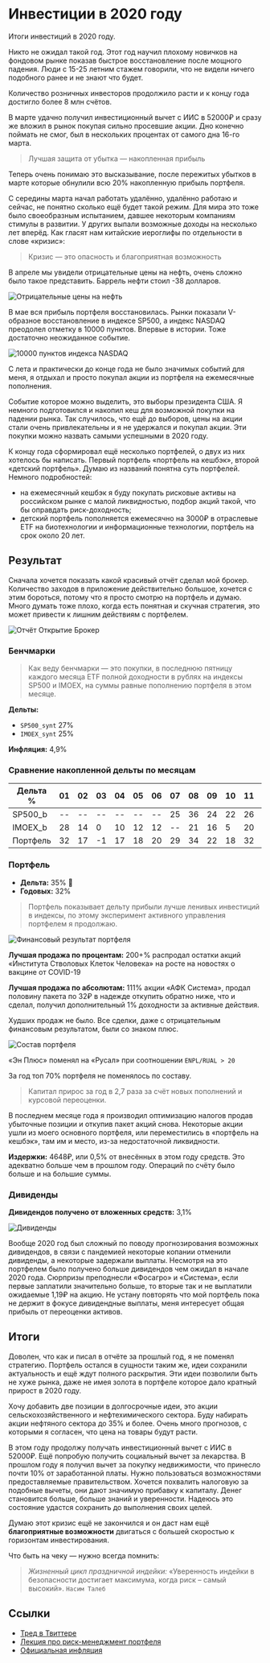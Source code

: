 # Инвестиции в 2020 году

Итоги инвестиций в 2020 году.

Никто не ожидал такой год. Этот год научил плохому новичков на фондовом рынке показав быстрое восстановление после мощного падения. Люди с 15-25 летним стажем говорили, что не видели ничего подобного ранее и не знают что будет.

Количество розничных инвесторов продолжило расти и к концу года достигло более 8 млн счётов.

В марте удачно получил инвестиционный вычет с ИИС в 52000₽ и сразу же вложил в рынок покупая сильно просевшие акции. Дно конечно поймать не смог, был в нескольких процентах от самого дна 16-го марта.

> Лучшая защита от убытка — накопленная прибыль

Теперь очень понимаю это высказывание, после пережитых убытков в марте которые обнулили всю 20% накопленную прибыль портфеля.

С середины марта начал работать удалённо, удалённо работаю и сейчас, не понятно сколько ещё будет такой режим. Для мира это тоже было своеобразным испытанием, давшее некоторым компаниям стимулы в развитии. У других выпали возможные доходы на несколько лет вперёд. Как гласят нам китайские иероглифы по отдельности в слове «кризис»:

> Кризис — это опасность и благоприятная возможность

В апреле мы увидели отрицательные цены на нефть, очень сложно было такое представить. Баррель нефти стоил -38 долларов.

![Отрицательные цены на нефть](wti.jpg)

В мае вся прибыль портфеля восстановилась. Рынки показали V-образное восстановление в индексе SP500, а индекс NASDAQ преодолел отметку в 10000 пунктов. Впервые в истории. Тоже достаточно неожиданное событие.

![10000 пунктов индекса NASDAQ](nasdaq.jpg)

С лета и практически до конце года не было значимых событий для меня, я отдыхал и просто покупал акции из портфеля на ежемесячные пополнения.

Событие которое можно выделить, это выборы президента США. Я немного подготовился и накопил кеш для возможной покупки на падении рынка. Так случилось, что ещё до выборов, цены на акции стали очень привлекательны и я не удержался и покупал акции. Эти покупки можно назвать самыми успешными в 2020 году.

К концу года сформировал ещё несколько портфелей, о двух из них хотелось бы написать. Первый портфель «портфель на кешбэк», второй «детский портфель». Думаю из названий понятна суть портфелей. Немного подробностей:
* на ежемесячный кешбэк я буду покупать рисковые активы на российском рынке с малой ликвидностью, подбор акций такой, что бы оправдать риск-доходность;
* детский портфель пополняется ежемесячно на 3000₽ в отраслевые ETF на биотехнологии и информационные технологии, портфель на срок около 20 лет.

## Результат

Сначала хочется показать какой красивый отчёт сделал мой брокер. Количество заходов в приложение действительно большое, хочется с этим бороться, потому что я просто смотрю на портфель и думаю. Много думать тоже плохо, когда есть понятная и скучная стратегия, это может привести к лишним действиям с портфелем.

![Отчёт Открытие Брокер](open.png)

### Бенчмарки

> Как веду бенчмарки — это покупки, в последнюю пятницу каждого месяца ETF полной доходности в рублях на индексы SP500 и IMOEX, на суммы равные пополнению портфеля в этом месяце.

**Дельты:**
* `SP500_synt` 27%
* `IMOEX_synt` 25%

**Инфляция:** 4,9%

### Сравнение накопленной дельты по месяцам

| Дельта %  | 01 | 02 | 03 | 04 | 05 | 06 | 07 | 08 | 09 | 10 | 11 | 12 |
|-----------|----|----|----|----|----|----|----|----|----|----|----|----|
| SP500_b	| -- | -- | -- | -- | -- | -- | 25 | 36 | 24 | 22 | 26 | 26 |
| IMOEX_b	| 28 | 14 |  0 | 10 | 12 | 12 | -- | 21 | 16 |  5 | 20 | 24 |
| Портфель	| 32 | 17 | -1 | 17 | 18 | 20 | 29 | 34 | 22 | 18 | 32 | 35 |

### Портфель

* **Дельта:** 35% 🎉
* **Годовых:** 32%

> Портфель показывает дельту прибыли лучше ленивых инвестиций в индексы, по этому эксперимент активного управления портфелем я продолжаю.

![Финансовый результат портфеля](delta.png)

**Лучшая продажа по процентам:** 200+% распродал остатки акций «Института Стволовых Клеток Человека» на росте на новостях о вакцине от COVID-19

**Лучшая продажа по абсолютам:** 111% акции «АФК Система», продал половину пакета по 32₽ в надежде откупить обратно ниже, что и сделал, получил дополнительный 1% доходности за активные действия.

Худших продаж не было. Все сделки, даже с отрицательным финансовым результатом, были со знаком плюс.

![Состав портфеля](portfolio.jpg)

«Эн Плюс» поменял на «Русал» при соотношении `ENPL/RUAL > 20`

За год топ 70% портфеля не поменялось по составу.

> Капитал прирос за год в 2,7 раза за счёт новых пополнений и курсовой переоценки.

В последнем месяце года я производил оптимизацию налогов продав убыточные позиции и откупив пакет акций снова. Некоторые акции ушли из моего основного портфеля, или переместились в «портфель на кешбэк», там им и место, из-за недостаточной ликвидности.

**Издержки:** 4648₽, или 0,5% от внесённых в этом году средств. Это адекватно больше чем в прошлом году. Операций по счёту было больше и на большие суммы.

### Дивиденды

**Дивидендов получено от вложенных средств:** 3,1%

![Дивиденды](dividend.jpg)

Вообще 2020 год был сложный по поводу прогнозирования возможных дивидендов, в связи с пандемией некоторые копании отменили дивиденды, а некоторые задержали выплаты.
Несмотря на это портфелем было получено больше дивидендов чем ожидал в начале 2020 года. Сюрпризы преподнесли «Фосагро» и «Система», если первые заплатили значительно больше, то вторые так и не выплатили ожидаемые 1,19₽ на акцию. Не устану повторять что мой портфель пока не держит в фокусе дивидендные выплаты, меня интересует общая прибыль от переоценки активов.

## Итоги

Доволен, что как и писал в отчёте за прошлый год, я не поменял стратегию. Портфель остался в сущности таким же, идеи сохранили актуальность и ещё ждут полного раскрытия. Эти идеи позволили быть не хуже рынка, даже не имея золота в портфеле которое дало кратный прирост в 2020 году.

Хочу добавить две позиции в долгосрочные идеи, это акции сельскохозяйственного и нефтехимического сектора. Буду набирать акции нефтяного сектора до 35% и более. Очень много прогнозов, с которыми я согласен, что цена на товары будут расти.

В этом году продолжу получать инвестиционный вычет с ИИС в 52000₽. Ещё попробую получить социальный вычет за лекарства. В прошлом году я получил вычет за покупку недвижимости, что принесло почти 10% от заработанной платы. Нужно пользоваться возможностями предоставляемые правительством. Хочется похвалить налоговую за подобные вычеты, они дают значимую прибавку к капиталу.
Денег становится больше, больше знаний и уверенности. Надеюсь это состояние удастся сохранить до выполнения своих целей.

Думаю этот кризис ещё не закончился и он даст нам ещё **благоприятные возможности** двигаться с большей скоростью к горизонтам инвестирования.

Что быть на чеку — нужно всегда помнить:

> *Жизненный цикл праздничной индейки:*
«Уверенность индейки в безопасности достигает максимума, когда риск – самый высокий». `Насим Талеб`


## Ссылки

* [Тред в Твиттере](https://twitter.com/voischev/status/1224736030802305025)
* [Лекция про риск-менеджмент портфеля](https://youtu.be/aJJ5DEWGvk0)
* [Официальная инфляция](https://cbr.ru/DKP/)
